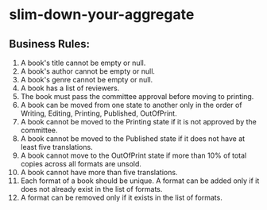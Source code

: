 # slim-down-your-aggregate

## Business Rules:

1. A book's title cannot be empty or null.
2. A book's author cannot be empty or null.
3. A book's genre cannot be empty or null.
4. A book has a list of reviewers.
5. The book must pass the committee approval before moving to printing.
6. A book can be moved from one state to another only in the order of Writing, Editing, Printing, Published, OutOfPrint.
7. A book cannot be moved to the Printing state if it is not approved by the committee.
8. A book cannot be moved to the Published state if it does not have at least five translations.
9. A book cannot move to the OutOfPrint state if more than 10% of total copies across all formats are unsold.
10. A book cannot have more than five translations.
11. Each format of a book should be unique. A format can be added only if it does not already exist in the list of formats.
12. A format can be removed only if it exists in the list of formats.